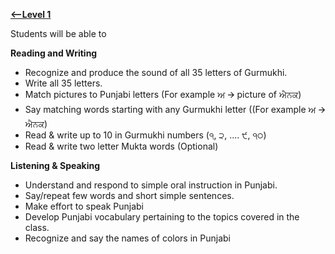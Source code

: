 **[<--Level 1](https://amardeep0.github.io/learnPunjabi/Level-1_Punjabi%20Alphabets/)**


Students will be able to
 
**Reading and Writing**

- Recognize and produce the sound of all 35 letters of Gurmukhi.
- Write all 35 letters. 
- Match pictures to Punjabi letters (For example ਅ 🡪 picture of ਐਨਕ)
- Say matching words starting with any Gurmukhi letter ((For example ਅ 🡪 ਐਨਕ)
- Read & write up to 10 in Gurmukhi numbers (੧, ੨, .... ੯, ੧੦)
- Read & write two letter Mukta words (Optional)

**Listening & Speaking**

- Understand and respond to simple oral instruction in Punjabi.
- Say/repeat few words and short simple sentences.
- Make effort to speak Punjabi
- Develop Punjabi vocabulary pertaining to the topics covered in the class.
- Recognize and say the names of colors in Punjabi


